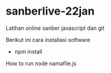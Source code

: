 # sanberlive-22jan
Latihan online sanber javascript dan git

Berikut ini cara installasi software
- npm install

How to run
node namafile.js
